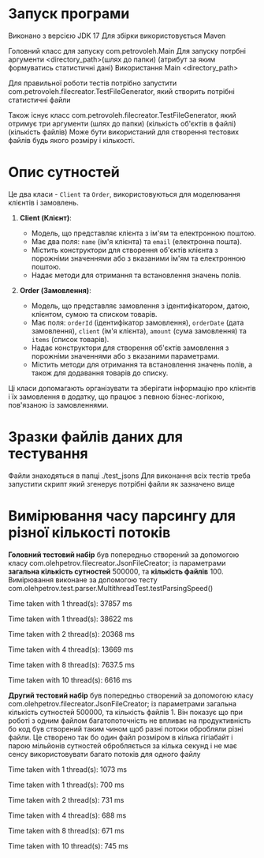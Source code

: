 

# Запуск програми
Виконано з версією JDK 17
Для збірки використовується Maven

Головний класс для запуску com.petrovoleh.Main
Для запуску потрбні аргументи <directory_path>(шлях до папки) <attribute>(атрибут за яким формуватись статистичні дані)
Використання  Main <directory_path> <attribute>

Для правильної роботи тестів потрібно запустити com.petrovoleh.filecreator.TestFileGenerator, який створить потрібні статистичні файли

Також існує класс com.petrovoleh.filecreator.TestFileGenerator, який отримує три аргументи <basePath>(шлях до папки) <numberOfEntries>(кількість об'єктів в файлі) <numberOfFiles>(кількість файлів)
Може бути використаний для створення тестових файлів будь якого розміру і кількості.

# Опис сутностей
Це два класи - `Client` та `Order`, використовуються для моделювання клієнтів і замовлень.

1. **Client (Клієнт)**:
    - Модель, що представляє клієнта з ім'ям та електронною поштою.
    - Має два поля: `name` (ім'я клієнта) та `email` (електронна пошта).
    - Містить конструктори для створення об'єктів клієнта з порожніми значеннями або з вказаними ім'ям та електронною поштою.
    - Надає методи для отримання та встановлення значень полів.

2. **Order (Замовлення)**:
    - Модель, що представляє замовлення з ідентифікатором, датою, клієнтом, сумою та списком товарів.
    - Має поля: `orderId` (ідентифікатор замовлення), `orderDate` (дата замовлення), `client` (ім'я клієнта), `amount` (сума замовлення) та `items` (список товарів).
    - Надає конструктори для створення об'єктів замовлення з порожніми значеннями або з вказаними параметрами.
    - Містить методи для отримання та встановлення значень полів, а також для додавання товарів до списку.

Ці класи допомагають організувати та зберігати інформацію про клієнтів і їх замовлення в додатку, що працює з певною бізнес-логікою, пов'язаною із замовленнями.
# Зразки файлів даних для тестування

Файли знаходяться в папці ./test_jsons
Для виконання всіх тестів треба запустити скрипт який згенерує потрібні файли як зазначено вище

# Вимірювання часу парсингу для різної кількості потоків
**Головний тестовий набір** був попередньо створений за допомогою класу com.olehpetrov.filecreator.JsonFileCreator; із параметрами **загальна кількість сутностей** 500000, та **кількість файлів** 100.
Вимірювання виконане за допомогою тесту com.olehpetrov.test.parser.MultithreadTest.testParsingSpeed()

Time taken with 1 thread(s): 37857 ms

Time taken with 1 thread(s): 38622 ms

Time taken with 2 thread(s): 20368 ms

Time taken with 4 thread(s): 13669 ms

Time taken with 8 thread(s): 7637.5 ms

Time taken with 10 thread(s): 6616 ms

**Другий тестовий набір** був попередньо створений за допомогою класу com.olehpetrov.filecreator.JsonFileCreator; із параметрами загальна кількість сутностей 500000, та кількість файлів 1. 
Він показує що при роботі з одним файлом багатопоточність не впливає на продуктивність бо код був створений таким чином щоб разні потоки обробляли різні файли. Це створено так бо один файл розміром в кілька гігіабайт і парою мільйонів сутностей обробляється за кілька секунд і не має сенсу використовувати багато потоків для одного файлу

Time taken with 1 thread(s): 1073 ms

Time taken with 1 thread(s): 700 ms

Time taken with 2 thread(s): 731 ms

Time taken with 4 thread(s): 688 ms

Time taken with 8 thread(s): 671 ms

Time taken with 10 thread(s): 745 ms